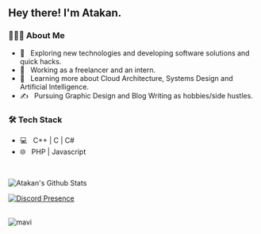 <h2> Hey there! I'm Atakan.</h2>

<h3> 👨🏻‍💻 About Me </h3>

- 🤔 &nbsp; Exploring new technologies and developing software solutions and quick hacks.
- 💼 &nbsp; Working as a freelancer and an intern.
- 🌱 &nbsp; Learning more about Cloud Architecture, Systems Design and Artificial Intelligence.
- ✍️ &nbsp; Pursuing Graphic Design and Blog Writing as hobbies/side hustles.

<h3>🛠 Tech Stack</h3>

- 💻 &nbsp; C++ | C | C#
- 🌐 &nbsp; PHP | Javascript

<br/>

![Atakan's Github Stats](https://github-readme-stats.vercel.app/api?username=atakan75&show_icons=true_color=fff&icon_color=79ff97&text_color=9f9f9f&bg_color=151515)

[![Discord Presence](https://lanyard-profile-readme.vercel.app/api/461744397722189824?theme=dark&bg=000e27&animated=false&hideDiscrim=false&borderRadius=30px)](https://discord.com/users/461744397722189824)

<br>
<img src="https://komarev.com/ghpvc/?username=Atakan75&label=Ziyaretçi%20Sayısı&color=0066ff" alt="mavi" />
</p>
